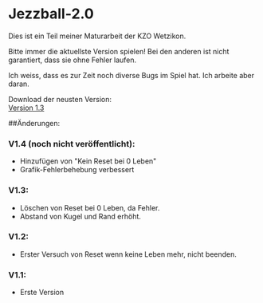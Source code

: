 # Jezzball-2.0

Dies ist ein Teil meiner Maturarbeit der KZO Wetzikon.

Bitte immer die aktuellste Version spielen!
Bei den anderen ist nicht garantiert, dass sie ohne Fehler laufen.

Ich weiss, dass es zur Zeit noch diverse Bugs im Spiel hat. Ich arbeite aber daran.  
  
  
Download der neusten Version:  
[Version 1.3](Jezzball_V1.3.jar?raw=true)  



##Änderungen:
### V1.4 (noch nicht veröffentlicht):
- Hinzufügen von "Kein Reset bei 0 Leben"
- Grafik-Fehlerbehebung verbessert

### V1.3:
- Löschen von Reset bei 0 Leben, da Fehler.
- Abstand von Kugel und Rand erhöht.

### V1.2:
- Erster Versuch von Reset wenn keine Leben mehr, nicht beenden.
	
### V1.1:
- Erste Version
